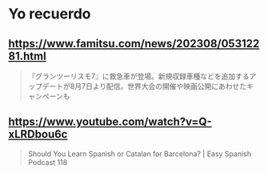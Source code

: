 # Yo recuerdo

## https://www.famitsu.com/news/202308/05312281.html

> 『グランツーリスモ7』に救急車が登場。新規収録車種などを追加するアップデートが8月7日より配信。世界大会の開催や映画公開にあわせたキャンペーンも

## https://www.youtube.com/watch?v=Q-xLRDbou6c

> Should You Learn Spanish or Catalan for Barcelona? | Easy Spanish Podcast 118
